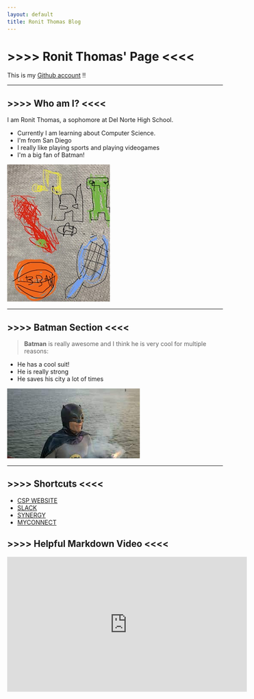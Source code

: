 ```yaml
---
layout: default
title: Ronit Thomas Blog
---
```



# >>>> Ronit Thomas' Page <<<<

This is my [Github account](https://github.com/RonitT1234) !!

---

## >>>> Who am I? <<<<
I am Ronit Thomas, a sophomore at Del Norte High School. 
- Currently I am learning about Computer Science.
- I'm from San Diego
- I really like playing sports and playing videogames
- I'm a big fan of Batman!

![art](/images/drawing.jpg)

---

## >>>> Batman Section <<<<
>__Batman__ is really awesome and I think he is very cool for multiple reasons:
- He has a cool suit!
- He is really strong
- He saves his city a lot of times

![batman](/images/batman.jpg)

---



## >>>> Shortcuts <<<<
>
- [CSP WEBSITE](https://nighthawkcoders.github.io/teacher/)
- [SLACK](https://app.slack.com/client/TUDAF53UJ/CUU064ACX)
- [SYNERGY](https://sis.powayusd.com/PXP2_Login_Student.aspx?regenerateSessionId=True)
- [MYCONNECT](https://poway.instructure.com/)

## >>>> Helpful Markdown Video <<<<

<iframe width="560" height="315" src="https://www.youtube.com/embed/2JE66WFpaII?si=sSXqe5nbjts9vqMT" title="YouTube video player" frameborder="0" allow="accelerometer; autoplay; clipboard-write; encrypted-media; gyroscope; picture-in-picture; web-share" allowfullscreen></iframe>


